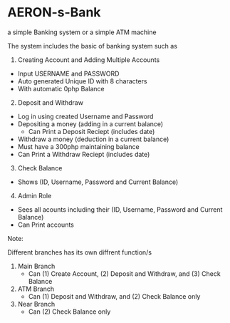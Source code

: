 # AERON-s-Bank
a simple Banking system or a simple ATM machine

The system includes the basic of banking system such as

1. Creating Account and Adding Multiple Accounts
- Input USERNAME and PASSWORD
- Auto generated Unique ID with 8 characters
- With automatic 0php Balance
2. Deposit and Withdraw
- Log in using created Username and Password
- Depositing a money (adding in a current balance)
  - Can Print a Deposit Reciept (includes date)
 - Withdraw a money (deduction in a current balance)
  - Must have a 300php maintaining balance
  - Can Print a Withdraw Reciept (includes date)
3. Check Balance
- Shows (ID, Username, Password and Current Balance)
4. Admin Role
- Sees all acounts including their (ID, Username, Password and Current Balance)
- Can Print accounts

Note:

Different branches has its own diffrent function/s

1. Main Branch 
   - Can (1) Create Account, (2) Deposit and Withdraw, and (3) Check Balance
2. ATM Branch
   - Can (1) Deposit and Withdraw, and (2) Check Balance only
3. Near Branch
   - Can (2) Check Balance only
   


